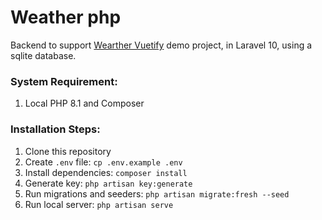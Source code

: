 # Weather php 
Backend to support [Wearther Vuetify](https://github.com/ajrmzcs/weather-vuetify) demo project, in Laravel 10, using a sqlite database.

### System Requirement:
1. Local PHP 8.1 and Composer

### Installation Steps:
1. Clone this repository
2. Create `.env` file: `cp .env.example .env`
3. Install dependencies: `composer install`
4. Generate key: `php artisan key:generate`
5. Run migrations and seeders: `php artisan migrate:fresh --seed`
6. Run local server: `php artisan serve`
